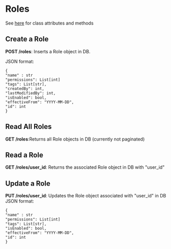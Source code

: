 # Roles

See [here](https://github.com/ananthgoyal/AUTHZ_4_PYTHON/blob/main/doc/objects.md) for class attributes and methods

## Create a Role
**POST /roles**:
Inserts a Role object in DB. 

JSON format:
```
{
"name" : str
"permissions": List[int]
"tags": List[str],
"createdBy": int, 
"lastModifiedBy": int,
"isEnabled": bool,
"effectiveFrom": "YYYY-MM-DD",
"id": int
}
```
## Read All Roles

**GET /roles**:Returns all Role objects in DB (currently not paginated)

## Read a Role

**GET /roles/user_id**: Returns the associated Role object in DB with "user_id"

## Update a Role

**PUT /roles/user_id**: Updates the Role object associated with "user_id" in DB
JSON format:
```
{
"name" : str
"permissions": List[int]
"tags": List[str],
"isEnabled": bool,
"effectiveFrom": "YYYY-MM-DD",
"id": int
}
```



